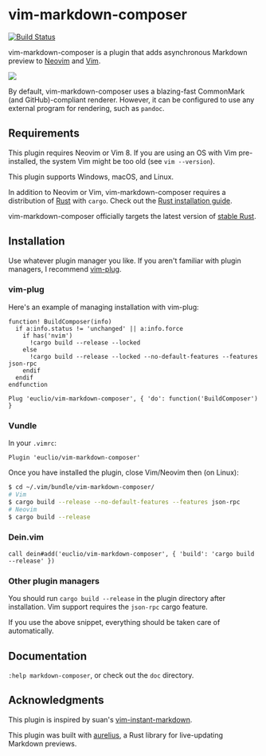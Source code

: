 # vim-markdown-composer

[![Build Status](https://travis-ci.org/euclio/vim-markdown-composer.svg)](https://travis-ci.org/euclio/vim-markdown-composer)

vim-markdown-composer is a plugin that adds asynchronous Markdown preview to
[Neovim] and [Vim].

![](https://i.imgur.com/ZtyjjRD.gif)

By default, vim-markdown-composer uses a blazing-fast CommonMark (and
GitHub)-compliant renderer. However, it can be configured to use any external
program for rendering, such as `pandoc`.

## Requirements

This plugin requires Neovim or Vim 8. If you are using an OS with Vim
pre-installed, the system Vim might be too old (see `vim --version`).

This plugin supports Windows, macOS, and Linux.

In addition to Neovim or Vim, vim-markdown-composer requires a distribution of
[Rust] with `cargo`. Check out the [Rust installation guide].

vim-markdown-composer officially targets the latest version of [stable Rust].

## Installation

Use whatever plugin manager you like. If you aren't familiar with plugin
managers, I recommend [vim-plug].

### vim-plug

Here's an example of managing installation with vim-plug:

```vim
function! BuildComposer(info)
  if a:info.status != 'unchanged' || a:info.force
    if has('nvim')
      !cargo build --release --locked
    else
      !cargo build --release --locked --no-default-features --features json-rpc
    endif
  endif
endfunction

Plug 'euclio/vim-markdown-composer', { 'do': function('BuildComposer') }
```

### Vundle

In your `.vimrc`:

```vim
Plugin 'euclio/vim-markdown-composer'
```

Once you have installed the plugin, close Vim/Neovim then (on Linux):

```sh
$ cd ~/.vim/bundle/vim-markdown-composer/
# Vim
$ cargo build --release --no-default-features --features json-rpc
# Neovim
$ cargo build --release
```

### Dein.vim

```
call dein#add('euclio/vim-markdown-composer', { 'build': 'cargo build --release' })
```

### Other plugin managers

You should run `cargo build --release` in the plugin directory after
installation. Vim support requires the `json-rpc` cargo feature.

If you use the above snippet, everything should be taken care of automatically.

## Documentation

`:help markdown-composer`, or check out the `doc` directory.

## Acknowledgments

This plugin is inspired by suan's [vim-instant-markdown].

This plugin was built with [aurelius], a Rust library for live-updating Markdown
previews.

[Rust]: http://www.rust-lang.org/
[cargo]: https://crates.io/
[Neovim]: https://neovim.io/
[Vim]: http://www.vim.org
[vim-instant-markdown]: https://github.com/suan/vim-instant-markdown
[Neovim remote plugin]: https://neovim.io/doc/user/remote_plugin.html
[vim-plug]: https://github.com/junegunn/vim-plug
[msgpack-rpc]: https://github.com/msgpack-rpc/msgpack-rpc
[aurelius]: https://github.com/euclio/aurelius
[stable Rust]: https://www.rust-lang.org/downloads.html
[Rust installation guide]: https://www.rust-lang.org/en-US/install.html
